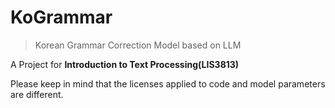 # KoGrammar
> Korean Grammar Correction Model based on LLM

A Project for **Introduction to Text Processing(LIS3813)**

Please keep in mind that the licenses applied to code and model parameters are different.
